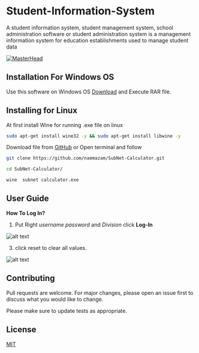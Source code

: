 # Student-Information-System

A student information system, student management system, school administration software or student administration system is a management information system for education establishments used to manage student data

[![MasterHead](img/subnet3.PNG)]()

## Installation For Windows OS

Use this software on Windows OS  [Download](https://github.com/naemazam/Student-Information-System/archive/refs/heads/main.zip) and Execute RAR file.



## Installing for Linux 

At first install Wine for running .exe file on linux 

```bash
sudo apt-get install wine32 -y && sudo apt-get install libwine -y

```
Download file from [GitHub](https://github.com/naemazam/Student-Information-System) or Open terminal and follow 
 
```bash
git clone https://github.com/naemazam/SubNet-Calculator.git

```

```bash
cd SubNet-Calculator/

wine  subnet calculator.exe

```


## User Guide

**How To Log In?** 
1. Put Right *username* *password* and *Division* click **Log-In** 

![alt text](img/subnet3.PNG)


3. click reset to clear all values. 

![alt text](img/subnet1.PNG)


## Contributing
Pull requests are welcome. For major changes, please open an issue first to discuss what you would like to change.

Please make sure to update tests as appropriate.

## License
[MIT](https://choosealicense.com/licenses/mit/)
